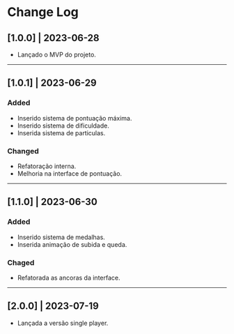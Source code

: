 # Change Log
## [1.0.0] | 2023-06-28
- Lançado o MVP do projeto.
---
## [1.0.1] | 2023-06-29
### Added
- Inserido sistema de pontuação máxima.
- Inserido sistema de dificuldade.
- Inserida sistema de particulas.
### Changed
- Refatoração interna.
- Melhoria na interface de pontuação.
---
## [1.1.0] | 2023-06-30
### Added
- Inserido sistema de medalhas.
- Inserida animação de subida e queda.
### Chaged
- Refatorada as ancoras da interface.
---
## [2.0.0] | 2023-07-19
- Lançada a versão single player.







